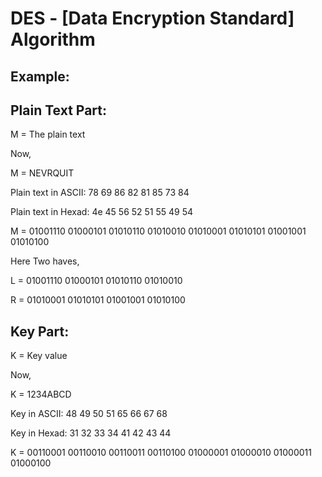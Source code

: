 # DES - [Data Encryption Standard] Algorithm

Example:
-------

Plain Text Part:
---------------

M = The plain text

Now,

M = NEVRQUIT

Plain text in ASCII: 78 69 86 82 81 85 73 84

Plain text in Hexad: 4e 45 56 52 51 55 49 54

M = 01001110 01000101 01010110 01010010 01010001 01010101 01001001 01010100

Here Two haves,

L = 01001110 01000101 01010110 01010010

R = 01010001 01010101 01001001 01010100


Key Part:
---------

K = Key value

Now,

K = 1234ABCD

Key in ASCII: 48 49 50 51 65 66 67 68

Key in Hexad: 31 32 33 34 41 42 43 44

K = 00110001 00110010 00110011 00110100 01000001 01000010 01000011 01000100


